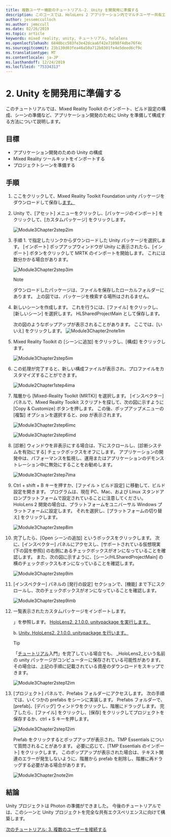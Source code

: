 ```yaml
---
title: 複数ユーザー機能のチュートリアル-2. Unity を開発用に準備する
description: このコースでは、HoloLens 2 アプリケーション内でマルチユーザー共有エクスペリエンスを実装する方法について説明します。
author: jessemcculloch
ms.author: jemccull
ms.date: 02/26/2019
ms.topic: article
keywords: mixed reality, unity, チュートリアル, hololens
ms.openlocfilehash: 6840bcc583fe3e42dcaa6f42e71098f4dbe76f4c
ms.sourcegitcommit: 23b130d03fea46a50a712b8301fe4e5deed6cf9c
ms.translationtype: MT
ms.contentlocale: ja-JP
ms.lasthandoff: 12/24/2019
ms.locfileid: "75334313"
---
```

# <a name="2-getting-unity-ready-for-development"></a>2. Unity を開発用に準備する

このチュートリアルでは、Mixed Reality Toolkit のインポート、ビルド設定の構成、シーンの準備など、アプリケーション開発のために Unity を準備して構成する方法について説明します。

## <a name="objectives"></a>目標

* アプリケーション開発のための Unity の構成
* Mixed Reality ツールキットをインポートする
* プロジェクトシーンを準備する

## <a name="instructions"></a>手順

1. ここをクリックして、Mixed Reality Toolkit Foundation unity パッケージをダウンロードして保存し[ます。](https://github.com/microsoft/MixedRealityToolkit-Unity/releases/download/v2.1.0/Microsoft.MixedReality.Toolkit.Unity.Foundation.2.1.0.unitypackage)

2. Unity で、[アセット] メニューをクリックし、[パッケージのインポート] をクリックして、[カスタムパッケージ] をクリックします。

    ![Module3Chapter2step2im](images/module3chapter2step2im.PNG)

3. 手順 1. で指定したリンクからダウンロードした Unity パッケージを選択します。 [インポート] ポップアップウィンドウが Unity に表示されたら、[インポート] ボタンをクリックして MRTK のインポートを開始します。 これには数分かかる場合があります。

    ![Module3Chapter2step3im](images/module3chapter2step3im.PNG)

    >[!NOTE]
    >ダウンロードしたパッケージは、ファイルを保存したローカルフォルダーにあります。 上の図では、パッケージを検索する場所はされるません。

4. 新しいシーンを作成します。 これを行うには、[ファイル] をクリックし、[新しいシーン] を選択します。 HLSharedProjectMain として保存します。

    次の図のようなポップアップが表示されることがあります。 ここでは、[いいえ] をクリックします。
    ![Module3Chapter2note1im](images/module3chapter2note1im.PNG)

5. Mixed Reality Toolkit の [シーンに追加] をクリックし、[構成] をクリックします。

    ![Module3Chapter2step5im](images/module3chapter2step5im.PNG)

6. この処理が完了すると、新しい構成ファイルが表示され、プロファイルをカスタマイズすることができます。

    ![Module2Chapter1step4ima](images/Module2Chapter1step4ima.PNG)

7. 階層から [Mixed-Reality Toolkit (MRTK)] を選択します。 [インスペクター] パネルで、Mixed Reality Toolkit スクリプトを探して、次の図に示すように [Copy & Customize] ボタンを押します。  この後、ポップアップメニューの [複製] オプションを選択すると、pop が表示されます。

    ![Module3Chapter2step6imc](images/module3chapter2step6imc.PNG)

    ![Module3Chapter2step6imd](images/module3chapter2step6imd.PNG)

8. [診断] ウィンドウを非表示にする場合は、下にスクロールし、[診断システムを有効にする] チェックボックスをオフにします。 アプリケーションの開発中は、パフォーマンスを監視し、運用またはアプリケーションのデモンストレーション中に無効にすることをお勧めします。 

    ![Module3Chapter2step7ima](images/module3chapter2step7ima.PNG)

9. Ctrl + shift + B キーを押すか、[ファイル > ビルド設定] に移動して、ビルド設定を開きます。 プログラムは、現在 PC、Mac、および Linux スタンドアロンプラットフォームで設定されていることに注意してください。 HoloLens 2 開発の場合は、プラットフォームをユニバーサル Windows プラットフォームに設定します。 それを選択し、[プラットフォームの切り替え] をクリックします。

    ![Module3Chapter2step8im](images/module3chapter2step8im.PNG)

10. 完了したら、[Open シーンの追加] というボックスをクリックします。 次に、[インスペクター] パネルにアクセスし、[サポートされている仮想現実 (下の図を参照)] の右側にあるチェックボックスがオンになっていることを確認します。 また、次の図に示すように、[シーン/HLSharedProjectMain] の横のチェックボックスもオンになっていることを確認します。

    ![Module3Chapter2step9im](images/module3chapter2step9im.PNG)

11. [インスペクター] パネルの [発行の設定] セクションで、[機能] まで下にスクロールし、次のチェックボックスがオンになっていることを確認します。

    ![Module3Chapter2step9imb](images/module3chapter2step9imb.PNG)

12. 一覧表示されたカスタムパッケージをインポートします。

    」を参照します。 [HoloLens2. 2.1.0.0. unitypackage を実行します。](https://github.com/microsoft/MixedRealityLearning/releases/download/getting-started-v2.1.0.0/Unity.HoloLens2.GettingStarted.Tutorials.Asset.2.1.0.0.unitypackage)

    b. [Unity. HoloLens2. 2.1.0.0. unitypackage を行います。](https://github.com/microsoft/MixedRealityLearning/releases/download/multi-user-capabilities-v2.1.0.0/Unity.HoloLens2.MultiUserCapabilities.Tutorials.Asset.2.1.0.0.unitypackage)

    >[!TIP]
    >「[チュートリアル](mrlearning-base-ch1.md)入門」を完了している場合でも、 _HoloLens2_という名前の unity パッケージがコンピューターに保存されている可能性があります。 その場合は、上記の手順に記載されている資産のダウンロードをスキップできます。

    ![Module3Chapter2step12im](images/module3chapter2step11im.PNG)

13. [プロジェクト] パネルで、Prefabs フォルダーにアクセスします。 次の手順では、いくつかの prefabs をシーンに実装します。 Prefabs フォルダーで、[prefab]、[デバッグ] ウィンドウをクリックし、階層にドラッグします。 完了したら、[ファイル] をクリックし、[保存] をクリックしてプロジェクトを保存するか、ctrl + S キーを押します。

    ![Module3Chapter2step12im](images/module3chapter2step12im.PNG)

    Prefab をクリックするとポップアップが表示され、TMP Essentials について質問されることがあります。 必要に応じて、[TMP Essentials のインポート] をクリックします。 このポップアップが表示された場合は、テキスト関連のエラーが発生しないように、階層から prefab を削除し、階層に再ドラッグする必要がある場合があります。

    ![Module3Chapter2note2im](images/module3chapter2note2im.PNG)

## <a name="congratulations"></a>結論

Unity プロジェクトは Photon の準備ができました。 今後のチュートリアルでは、このシーンと Unity プロジェクトを完全な共有エクスペリエンスに向けて構築します。

[次のチュートリアル: 3. 複数のユーザーを接続する](mrlearning-sharing(photon)-ch3.md)
